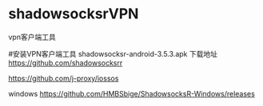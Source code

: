 # shadowsocksrVPN
vpn客户端工具

#安装VPN客户端工具
shadowsocksr-android-3.5.3.apk 
下载地址
https://github.com/shadowsocksrr

https://github.com/j-proxy/iossos

windows
https://github.com/HMBSbige/ShadowsocksR-Windows/releases



